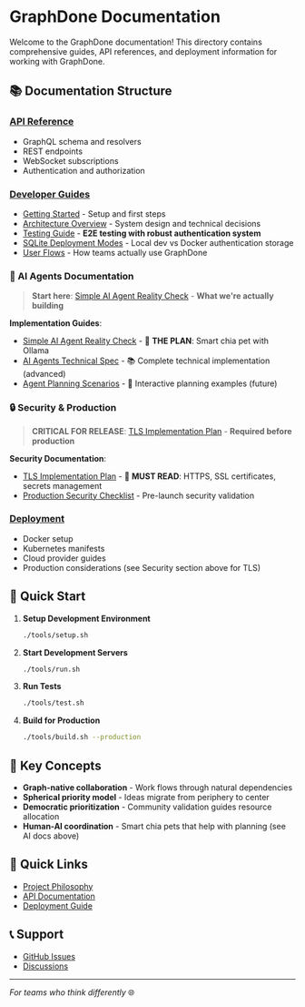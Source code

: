 # GraphDone Documentation

Welcome to the GraphDone documentation! This directory contains comprehensive guides, API references, and deployment information for working with GraphDone.

## 📚 Documentation Structure

### [API Reference](./api/)
- GraphQL schema and resolvers
- REST endpoints
- WebSocket subscriptions
- Authentication and authorization

### [Developer Guides](./guides/)
- [Getting Started](./guides/getting-started.md) - Setup and first steps
- [Architecture Overview](./guides/architecture-overview.md) - System design and technical decisions
- [Testing Guide](../tests/README.md) - **E2E testing with robust authentication system**
- [SQLite Deployment Modes](./guides/sqlite-deployment-modes.md) - Local dev vs Docker authentication storage
- [User Flows](./guides/user-flows.md) - How teams actually use GraphDone

### 🤖 AI Agents Documentation
> **Start here**: [Simple AI Agent Reality Check](./simple-agent-reality.md) - **What we're actually building**

**Implementation Guides**:
- [Simple AI Agent Reality Check](./simple-agent-reality.md) - 🎯 **THE PLAN**: Smart chia pet with Ollama
- [AI Agents Technical Spec](./ai-agents-tech-spec.md) - 📚 Complete technical implementation (advanced)
- [Agent Planning Scenarios](./agent-planning-scenarios.md) - 🎪 Interactive planning examples (future)

### 🔒 Security & Production
> **CRITICAL FOR RELEASE**: [TLS Implementation Plan](./security/tls-implementation-plan.md) - **Required before production**

**Security Documentation**:
- [TLS Implementation Plan](./security/tls-implementation-plan.md) - 🚨 **MUST READ**: HTTPS, SSL certificates, secrets management
- [Production Security Checklist](./security/tls-implementation-plan.md#deployment-security-checklist) - Pre-launch security validation

### [Deployment](./deployment/)
- Docker setup
- Kubernetes manifests  
- Cloud provider guides
- Production considerations (see Security section above for TLS)

## 🚀 Quick Start

1. **Setup Development Environment**
   ```bash
   ./tools/setup.sh
   ```

2. **Start Development Servers**
   ```bash
   ./tools/run.sh
   ```

3. **Run Tests**
   ```bash
   ./tools/test.sh
   ```

4. **Build for Production**
   ```bash
   ./tools/build.sh --production
   ```

## 📖 Key Concepts

- **Graph-native collaboration** - Work flows through natural dependencies
- **Spherical priority model** - Ideas migrate from periphery to center
- **Democratic prioritization** - Community validation guides resource allocation
- **Human-AI coordination** - Smart chia pets that help with planning (see AI docs above)

## 🔗 Quick Links

- [Project Philosophy](../philosophy.md)
- [API Documentation](./api/graphql.md)
- [Deployment Guide](./deployment/README.md)

## 📞 Support

- [GitHub Issues](https://github.com/GraphDone/GraphDone-Core/issues)
- [Discussions](https://github.com/GraphDone/GraphDone-Core/discussions)

---

*For teams who think differently* 🌐